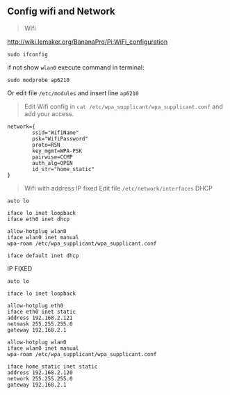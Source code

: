 ## Config wifi and Network
> Wifi 

http://wiki.lemaker.org/BananaPro/Pi:WiFi_configuration

```
sudo ifconfig
```

if not show `wlan0` execute command in terminal:
```
sudo modprobe ap6210
```
Or edit file `/etc/modules` and insert line `ap6210`


> Edit Wifi config in `cat /etc/wpa_supplicant/wpa_supplicant.conf` and add your access.
```
network={
        ssid="WifiName"
        psk="WifiPassword"
        proto=RSN
        key_mgmt=WPA-PSK
        pairwise=CCMP
        auth_alg=OPEN
        id_str="home_static"
}
```
> Wifi with address IP fixed
Edit file `/etc/network/interfaces`
DHCP
```
auto lo

iface lo inet loopback
iface eth0 inet dhcp

allow-hotplug wlan0
iface wlan0 inet manual
wpa-roam /etc/wpa_supplicant/wpa_supplicant.conf

iface default inet dhcp
```
IP FIXED
```
auto lo

iface lo inet loopback

allow-hotplug eth0
iface eth0 inet static
address 192.168.2.121
netmask 255.255.255.0
gateway 192.168.2.1

allow-hotplug wlan0
iface wlan0 inet manual
wpa-roam /etc/wpa_supplicant/wpa_supplicant.conf

iface home_static inet static
address 192.168.2.120
network 255.255.255.0
gateway 192.168.2.1
```
